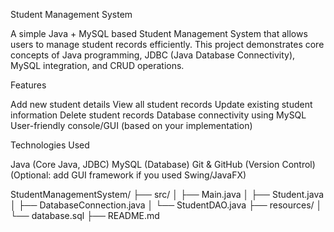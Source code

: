 Student Management System

A simple Java + MySQL based Student Management System
that allows users to manage student records efficiently.
This project demonstrates core concepts of Java programming, 
JDBC (Java Database Connectivity), MySQL integration, and CRUD operations.


Features

Add new student details
View all student records
Update existing student information
Delete student records
Database connectivity using MySQL
User-friendly console/GUI (based on your implementation)

Technologies Used

Java (Core Java, JDBC)
MySQL (Database)
Git & GitHub (Version Control)
(Optional: add GUI framework if you used Swing/JavaFX)

StudentManagementSystem/
├── src/
│   ├── Main.java
│   ├── Student.java
│   ├── DatabaseConnection.java
│   └── StudentDAO.java
├── resources/
│   └── database.sql
├── README.md
